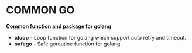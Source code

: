 # COMMON GO

**Common function and package for golang**

* **xloop** - Loop function for golang which support auto retry and timeout.
* **safego** - Safe goroutine function for golang.